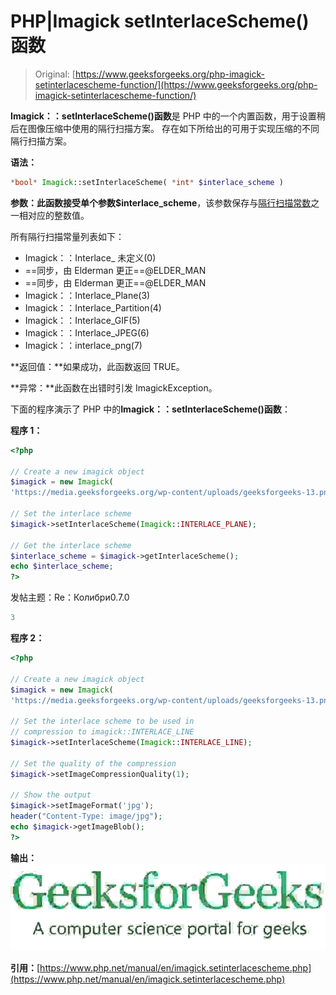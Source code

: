 # PHP|Imagick setInterlaceScheme()函数

> Original: [https://www.geeksforgeeks.org/php-imagick-setinterlacescheme-function/](https://www.geeksforgeeks.org/php-imagick-setinterlacescheme-function/)

**Imagick：：setInterlaceScheme()函数**是 PHP 中的一个内置函数，用于设置稍后在图像压缩中使用的隔行扫描方案。 存在如下所给出的可用于实现压缩的不同隔行扫描方案。

**语法：**

```php
*bool* Imagick::setInterlaceScheme( *int* $interlace_scheme )
```

**参数：**此函数接受单个参数**$interlace_scheme**，该参数保存与[隔行扫描常数](https://www.php.net/manual/en/imagick.constants.php/#imagick.constants.interlace-undefined)之一相对应的整数值。

所有隔行扫描常量列表如下：

*   Imagick：：Interlace_ 未定义(0)
*   ==同步，由 Elderman 更正==@ELDER_MAN
*   ==同步，由 Elderman 更正==@ELDER_MAN
*   Imagick：：Interlace_Plane(3)
*   Imagick：：Interlace_Partition(4)
*   Imagick：：Interlace_GIF(5)
*   Imagick：：Interlace_JPEG(6)
*   Imagick：：interlace_png(7)

**返回值：**如果成功，此函数返回 TRUE。

**异常：**此函数在出错时引发 ImagickException。

下面的程序演示了 PHP 中的**Imagick：：setInterlaceScheme()函数**：

**程序 1：**

```php
<?php

// Create a new imagick object
$imagick = new Imagick(
'https://media.geeksforgeeks.org/wp-content/uploads/geeksforgeeks-13.png');

// Set the interlace scheme
$imagick->setInterlaceScheme(Imagick::INTERLACE_PLANE);

// Get the interlace scheme
$interlace_scheme = $imagick->getInterlaceScheme();
echo $interlace_scheme;
?>
```

发帖主题：Re：Колибри0.7.0

```php
3
```

**程序 2：**

```php
<?php

// Create a new imagick object
$imagick = new Imagick(
'https://media.geeksforgeeks.org/wp-content/uploads/geeksforgeeks-13.png');

// Set the interlace scheme to be used in
// compression to imagick::INTERLACE_LINE
$imagick->setInterlaceScheme(Imagick::INTERLACE_LINE);

// Set the quality of the compression
$imagick->setImageCompressionQuality(1);

// Show the output
$imagick->setImageFormat('jpg');
header("Content-Type: image/jpg");
echo $imagick->getImageBlob();
?>
```

**输出：**
![](img/8b541c485cb8f4506a33db6f3ec287d1.png)

**引用：**[https://www.php.net/manual/en/imagick.setinterlacescheme.php](https://www.php.net/manual/en/imagick.setinterlacescheme.php)